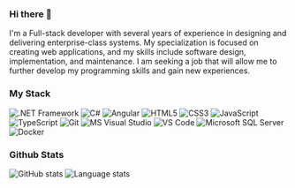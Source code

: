 ### Hi there 👋

I'm a Full-stack developer with several years of experience in designing and delivering enterprise-class systems. My specialization is
focused on creating web applications, and my skills include software design, implementation, and maintenance. I am seeking a
job that will allow me to further develop my programming skills and gain new experiences.

### My Stack

![.NET Framework](https://img.shields.io/badge/.NET-%23512BD4.svg?style=for-the-badge&logo=dotnet&logoColor=white)
![C#](https://img.shields.io/badge/C%23-%23512BD4.svg?style=for-the-badge&logo=csharp&color=%23512BD4)
![Angular](https://img.shields.io/badge/angular-%23DD0031.svg?style=for-the-badge&logo=angular&logoColor=white)
![HTML5](https://img.shields.io/badge/html5-%23E34F26.svg?style=for-the-badge&logo=html5&logoColor=white)
![CSS3](https://img.shields.io/badge/css3-%231572B6.svg?style=for-the-badge&logo=css3&logoColor=white)
![JavaScript](https://img.shields.io/badge/javascript-%23323330.svg?style=for-the-badge&logo=javascript&logoColor=%23F7DF1E)
![TypeScript](https://img.shields.io/badge/typescript-%23007ACC.svg?style=for-the-badge&logo=typescript&logoColor=white)
![Git](https://img.shields.io/badge/git-%23F05033.svg?style=for-the-badge&logo=git&logoColor=white)
![MS Visual Studio](https://img.shields.io/badge/Microsoft%20Visual%20Studio-%23512BD4.svg?style=for-the-badge&logo=visualstudio&color=%235C2D91)
![VS Code](https://img.shields.io/badge/VS%20Code-%23512BD4.svg?style=for-the-badge&logo=visualstudiocode&color=%23007ACC)
![Microsoft SQL Server](https://img.shields.io/badge/Microsoft%20SQL%20Server-%23512BD4.svg?style=for-the-badge&logo=microsoftsqlserver&color=%23CC2927)
![Docker](https://img.shields.io/badge/docker-%230db7ed.svg?style=for-the-badge&logo=docker&logoColor=white)

### Github Stats

![GitHub stats](https://github-readme-stats.vercel.app/api?username=duszakpawel&count_private=true&show_icons=true&include_all_commits=true&hide_border=true&hide_title=true)
![Language stats](https://github-readme-stats.vercel.app/api/top-langs/?username=duszakpawel&langs_count=5&hide_title=true&hide_border=true&layout=compact)
